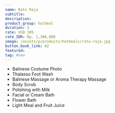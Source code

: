 ```yaml
---
name: Ratu Raja
subtitle:
description:
product_group: hotdeal
duration: 5
rate: USD 105
rate_IDR: Rp. 1,386,000
image: /assets/p/products/hotdeals/ratu-raja.jpg
button_book_link: 62
featured:
tag: #new
---
```


- Balinese Costume Photo
- Thalasso Foot Wash
- Balinese Massage or Aroma Therapy Massage
- Body Scrub
- Polishing with Milk
- Facial or Cream Bath
- Flower Bath
- Light Meal and Fruit Juice
